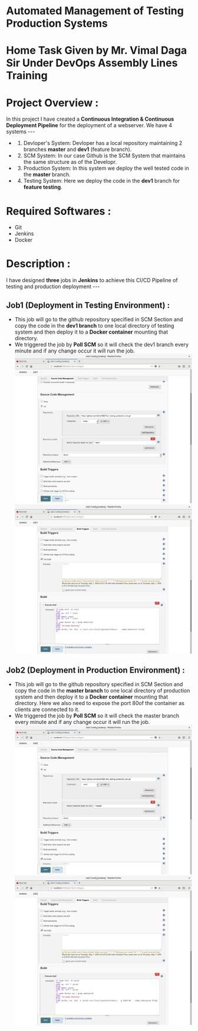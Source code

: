 # Automated Management of Testing Production Systems 

# Home Task Given by Mr. Vimal Daga Sir Under DevOps Assembly Lines Training

# Project Overview :
In this project I have created a **Continuous Integration & Continuous Deployment Pipeline** for the deployment of a webserver. We have 4 systems ---
 * 1. Devloper's System:
    Devloper has a local repository maintaining 2 branches **master** and **dev1** (feature branch).
 * 2. SCM System:
    In our case Github is the SCM System that maintains the same structure as of the Developr.
 * 3. Production System:
    In this system we deploy the well tested code in the **master** branch.
 * 4. Testing System:
    Here we deploy the code in the **dev1** branch for **feature testing**.
# Required Softwares :
  * Git
  * Jenkins
  * Docker

# Description :
I have designed **three** jobs in **Jenkins** to achieve this CI/CD Pipeline of testing and production deployment ---
## Job1 (Deployment in Testing Environment) :
 * This job will go to the github repository specified in SCM Section and copy the code in the **dev1 branch** to one local directory of testing system and then deploy it to a **Docker container** mounting that directory.
 * We triggered the job by **Poll SCM** so it will check the dev1 branch every minute and if any change occur it will run the job.
 ![Job1_1](https://github.com/disha1822/Automated-Management-of-Testing-Production/blob/master/testing_job_1.jpeg?raw=true)
 ![Job1_2](https://github.com/disha1822/Automated-Management-of-Testing-Production/blob/master/testing_job_2.jpeg?raw=true)
 
 ## Job2 (Deployment in Production Environment) :
 * This job will go to the github repository specified in SCM Section and copy the code in the **master branch** to one local directory of production system and then deploy it to a **Docker container** mounting that directory. Here we also need to expose the port 80of the container as clients are connected to it.
 * We triggered the job by **Poll SCM** so it will check the master branch every minute and if any change occur it will run the job.
 ![Job2_1](https://github.com/disha1822/Automated-Management-of-Testing-Production/blob/master/production_job_1.jpeg?raw=true)
 ![Job2_2](https://github.com/disha1822/Automated-Management-of-Testing-Production/blob/master/production_job_2.jpeg?raw=true)
 
